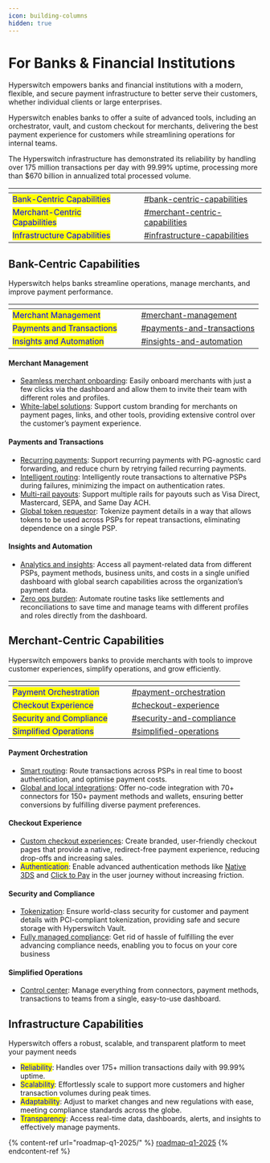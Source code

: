 ```yaml
---
icon: building-columns
hidden: true
---
```


# For Banks & Financial Institutions

Hyperswitch empowers banks and financial institutions with a modern, flexible, and secure payment infrastructure to better serve their customers, whether individual clients or large enterprises.

Hyperswitch enables banks to offer a suite of advanced tools, including an orchestrator, vault, and custom checkout for merchants, delivering the best payment experience for customers while streamlining operations for internal teams.

The Hyperswitch infrastructure has demonstrated its reliability by handling over 175 million transactions per day with 99.99% uptime, processing more than $670 billion in annualized total processed volume.

<table data-view="cards"><thead><tr><th></th><th data-hidden></th><th data-hidden></th><th data-hidden data-card-target data-type="content-ref"></th></tr></thead><tbody><tr><td><mark style="color:blue;">Bank-Centric Capabilities</mark></td><td></td><td></td><td><a href="for-banks-and-financial-institutions.md#bank-centric-capabilities">#bank-centric-capabilities</a></td></tr><tr><td><mark style="color:blue;">Merchant-Centric Capabilities</mark></td><td></td><td></td><td><a href="for-banks-and-financial-institutions.md#merchant-centric-capabilities">#merchant-centric-capabilities</a></td></tr><tr><td><mark style="color:blue;">Infrastructure Capabilities</mark></td><td></td><td></td><td><a href="for-banks-and-financial-institutions.md#infrastructure-capabilities">#infrastructure-capabilities</a></td></tr></tbody></table>

## Bank-Centric Capabilities

Hyperswitch helps banks streamline operations, manage merchants, and improve payment performance.

<table data-view="cards"><thead><tr><th></th><th data-hidden></th><th data-hidden></th><th data-hidden data-card-target data-type="content-ref"></th></tr></thead><tbody><tr><td><mark style="color:blue;">Merchant Management</mark></td><td></td><td></td><td><a href="for-banks-and-financial-institutions.md#merchant-management">#merchant-management</a></td></tr><tr><td><mark style="color:blue;">Payments and Transactions</mark></td><td></td><td></td><td><a href="for-banks-and-financial-institutions.md#payments-and-transactions">#payments-and-transactions</a></td></tr><tr><td><mark style="color:blue;">Insights and Automation</mark></td><td></td><td></td><td><a href="for-banks-and-financial-institutions.md#insights-and-automation">#insights-and-automation</a></td></tr></tbody></table>

#### Merchant Management

* [Seamless merchant onboarding](https://docs.hyperswitch.io/explore-hyperswitch/account-management/multiple-accounts-and-profiles): Easily onboard merchants with just a few clicks via the dashboard and allow them to invite their team with different roles and profiles.
* [White-label solutions](https://docs.hyperswitch.io/explore-hyperswitch/account-management/multi-tenancy-with-hyperswitch): Support custom branding for merchants on payment pages, links, and other tools, providing extensive control over the customer’s payment experience.

#### Payments and Transactions

* [Recurring payments](https://docs.hyperswitch.io/explore-hyperswitch/payment-flows-and-management/subscriptions): Support recurring payments with PG-agnostic card forwarding, and reduce churn by retrying failed recurring payments.
* [Intelligent routing](https://docs.hyperswitch.io/explore-hyperswitch/payment-flows-and-management/smart-router/intelligent-routing): Intelligently route transactions to alternative PSPs during failures, minimizing the impact on authentication rates.
* [Multi-rail payouts](https://docs.hyperswitch.io/explore-hyperswitch/payment-flows-and-management/payouts): Support multiple rails for payouts such as Visa Direct, Mastercard, SEPA, and Same Day ACH.
* [Global token requestor](https://docs.hyperswitch.io/explore-hyperswitch/payment-flows-and-management/quickstart/tokenization-and-saved-cards): Tokenize payment details in a way that allows tokens to be used across PSPs for repeat transactions, eliminating dependence on a single PSP.

#### Insights and Automation

* [Analytics and insights](https://docs.hyperswitch.io/explore-hyperswitch/account-management/analytics-and-operations): Access all payment-related data from different PSPs, payment methods, business units, and costs in a single unified dashboard with global search capabilities across the organization’s payment data.
* [Zero ops burden](https://docs.hyperswitch.io/explore-hyperswitch/account-management/manage-your-team): Automate routine tasks like settlements and reconciliations to save time and manage teams with different profiles and roles directly from the dashboard.

## Merchant-Centric Capabilities

Hyperswitch empowers banks to provide merchants with tools to improve customer experiences, simplify operations, and grow efficiently.

<table data-view="cards"><thead><tr><th></th><th data-hidden></th><th data-hidden></th><th data-hidden data-card-target data-type="content-ref"></th></tr></thead><tbody><tr><td><mark style="color:blue;">Payment Orchestration</mark></td><td></td><td></td><td><a href="for-banks-and-financial-institutions.md#payment-orchestration">#payment-orchestration</a></td></tr><tr><td><mark style="color:blue;">Checkout Experience</mark></td><td></td><td></td><td><a href="for-banks-and-financial-institutions.md#checkout-experience">#checkout-experience</a></td></tr><tr><td><mark style="color:blue;">Security and Compliance</mark> </td><td></td><td></td><td><a href="for-banks-and-financial-institutions.md#security-and-compliance">#security-and-compliance</a></td></tr><tr><td><mark style="color:blue;">Simplified Operations</mark></td><td></td><td></td><td><a href="for-banks-and-financial-institutions.md#simplified-operations">#simplified-operations</a></td></tr></tbody></table>

#### Payment Orchestration

* [Smart routing](https://docs.hyperswitch.io/explore-hyperswitch/payment-flows-and-management/smart-router): Route transactions across PSPs in real time to boost authentication, and optimise payment costs.
* [Global and local integrations](https://docs.hyperswitch.io/explore-hyperswitch/payment-flows-and-management/quickstart/connectors): Offer no-code integration with 70+ connectors for 150+ payment methods and wallets, ensuring better conversions by fulfilling diverse payment preferences.

#### Checkout Experience

* [Custom checkout experiences](https://docs.hyperswitch.io/explore-hyperswitch/merchant-controls/integration-guide): Create branded, user-friendly checkout pages that provide a native, redirect-free payment experience, reducing drop-offs and increasing sales.
* <mark style="color:blue;">Authentication</mark>: Enable advanced authentication methods like [Native 3DS](https://docs.hyperswitch.io/explore-hyperswitch/payment-flows-and-management/3ds-decision-manager/native-3ds-authentication-for-mobile-payments) and [Click to Pay](https://docs.hyperswitch.io/explore-hyperswitch/merchant-controls/click-to-pay) in the user journey without increasing friction.

#### Security and Compliance

* [Tokenization](https://docs.hyperswitch.io/explore-hyperswitch/payment-flows-and-management/quickstart/tokenization-and-saved-cards): Ensure world-class security for customer and payment details with PCI-compliant tokenization, providing safe and secure storage with Hyperswitch Vault.
* [Fully managed compliance](https://docs.hyperswitch.io/explore-hyperswitch/overview): Get rid of hassle of fulfilling the ever advancing compliance needs, enabling you to focus on your core business&#x20;

#### Simplified Operations

* [Control center](https://docs.hyperswitch.io/explore-hyperswitch/account-management/multiple-accounts-and-profiles/account-setup): Manage everything from connectors, payment methods, transactions to teams from a single, easy-to-use dashboard.

## Infrastructure Capabilities

Hyperswitch offers a robust, scalable, and transparent platform to meet your payment needs

* <mark style="color:blue;">Reliability</mark>: Handles over 175+ million transactions daily with 99.99% uptime.
* <mark style="color:blue;">Scalability</mark>: Effortlessly scale to support more customers and higher transaction volumes during peak times.
* <mark style="color:blue;">Adaptability</mark>: Adjust to market changes and new regulations with ease, meeting compliance standards across the globe.
* <mark style="color:blue;">Transparency</mark>: Access real-time data, dashboards, alerts, and insights to effectively manage payments.

{% content-ref url="roadmap-q1-2025/" %}
[roadmap-q1-2025](roadmap-q1-2025/)
{% endcontent-ref %}

